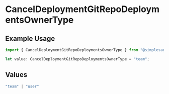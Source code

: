 # CancelDeploymentGitRepoDeploymentsOwnerType

## Example Usage

```typescript
import { CancelDeploymentGitRepoDeploymentsOwnerType } from "@simplesagar/vercel/models/canceldeploymentop.js";

let value: CancelDeploymentGitRepoDeploymentsOwnerType = "team";
```

## Values

```typescript
"team" | "user"
```